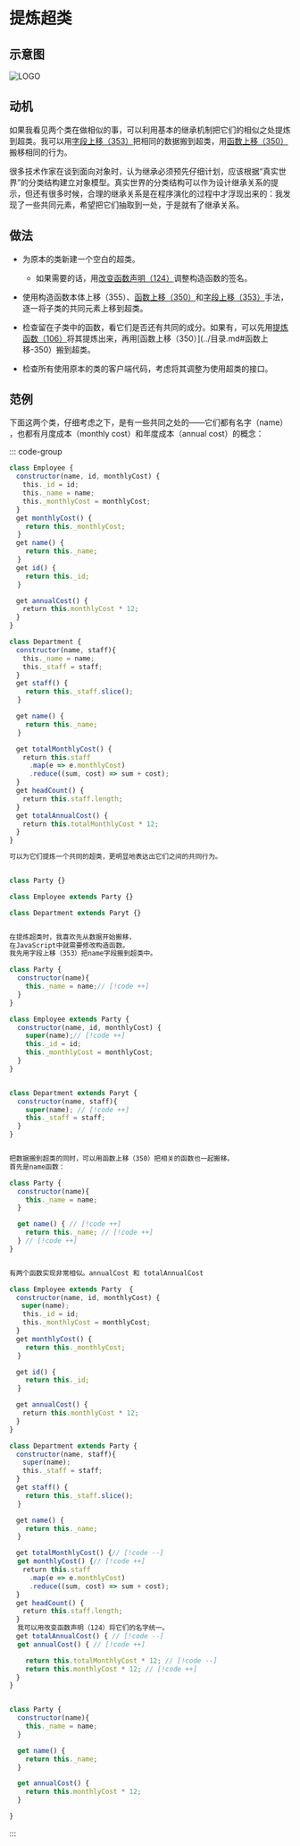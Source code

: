 
# 提炼超类



## 示意图

![LOGO](/public/image/refactoring/ExtractSuperclass.png)

## 动机

如果我看见两个类在做相似的事，可以利用基本的继承机制把它们的相似之处提炼到超类。我可以用[字段上移（353）](../目录.md#字段上移-353)把相同的数据搬到超类，用[函数上移（350）](../目录.md#函数上移-350)搬移相同的行为。

很多技术作家在谈到面向对象时，认为继承必须预先仔细计划，应该根据“真实世界”的分类结构建立对象模型。真实世界的分类结构可以作为设计继承关系的提示，但还有很多时候，合理的继承关系是在程序演化的过程中才浮现出来的：<sapn class="marker-text">我发现了一些共同元素，希望把它们抽取到一处，于是就有了继承关系。</sapn>




## 做法

- 为原本的类新建一个空白的超类。
  - 如果需要的话，用[改变函数声明（124）](../目录.md#改变函数声明-124)调整构造函数的签名。
- 使用构造函数本体上移（355）、[函数上移（350）](../目录.md#函数上移-350)和[字段上移（353）](../目录.md#字段上移-353)手法，逐一将子类的共同元素上移到超类。

- 检查留在子类中的函数，看它们是否还有共同的成分。如果有，可以先用[提炼函数（106）](../目录.md#提炼函数-106)将其提炼出来，再用[函数上移（350）](../目录.md#函数上移-350）搬到超类。

- 检查所有使用原本的类的客户端代码，考虑将其调整为使用超类的接口。


## 范例

下面这两个类，仔细考虑之下，是有一些共同之处的——它们都有名字（name）​，也都有月度成本（monthly cost）和年度成本（annual cost）的概念：


::: code-group

```js [源]
class Employee {
　constructor(name, id, monthlyCost) { 
　　this._id = id;
　　this._name = name; 
　　this._monthlyCost = monthlyCost;
　}
　get monthlyCost() {
    return this._monthlyCost;
  } 
　get name() {
    return this._name;
  }
　get id() {
    return this._id;
  }

　get annualCost() {
　　return this.monthlyCost * 12;
　}
}

class Department {
　constructor(name, staff){ 
　　this._name = name; 
　　this._staff = staff;
　}
　get staff() {
    return this._staff.slice();
  } 

　get name() {
    return this._name;
  }

　get totalMonthlyCost() { 
　　return this.staff
　　　.map(e => e.monthlyCost)
　　　.reduce((sum, cost) => sum + cost);
　}
　get headCount() {
　　return this.staff.length;
　}
　get totalAnnualCost() {
　　return this.totalMonthlyCost * 12;
　}
}

可以为它们提炼一个共同的超类，更明显地表达出它们之间的共同行为。
```

```js [空的超类]

class Party {}

class Employee extends Party {}

class Department extends Paryt {}

```

```js [搬移数据]

在提炼超类时，我喜欢先从数据开始搬移，
在JavaScript中就需要修改构造函数。
我先用字段上移（353）把name字段搬到超类中。

class Party {
  constructor(name){
    this._name = name;// [!code ++]
  }
}

class Employee extends Party {
  constructor(name, id, monthlyCost) { 
    super(name);// [!code ++]
    this._id = id;
    this._monthlyCost = monthlyCost;
  }
}


class Department extends Paryt {
  constructor(name, staff){ 
    super(name); // [!code ++]
    this._staff = staff;
  }
}


```

```js [搬移函数]

把数据搬到超类的同时，可以用函数上移（350）把相关的函数也一起搬移。
首先是name函数：

class Party {
  constructor(name){
    this._name = name;
  }

  get name() { // [!code ++]
    return this._name; // [!code ++]
  } // [!code ++]
}


```

```js [搬移相似函数]

有两个函数实现非常相似。annualCost 和 totalAnnualCost 

class Employee extends Party  {
　constructor(name, id, monthlyCost) { 
   super(name);
　　this._id = id;
　　this._monthlyCost = monthlyCost;
　}
　get monthlyCost() {
    return this._monthlyCost;
  } 

　get id() {
    return this._id;
  }

　get annualCost() {
　　return this.monthlyCost * 12;
　}
}

class Department extends Party {
　constructor(name, staff){ 
　　super(name);
　　this._staff = staff;
　}
　get staff() {
    return this._staff.slice();
  } 

　get name() {
    return this._name;
  }

　get totalMonthlyCost() {// [!code --]
  get monthlyCost() {// [!code ++]
　　return this.staff
　　　.map(e => e.monthlyCost)
　　　.reduce((sum, cost) => sum + cost);
　}
　get headCount() {
　　return this.staff.length;
　}
  我可以用改变函数声明（124）将它们的名字统一。
　get totalAnnualCost() { // [!code --]
  get annualCost() { // [!code ++]

    return this.totalMonthlyCost * 12; // [!code --]
    return this.monthlyCost * 12; // [!code ++]
　}
}
```

```js [搬移到超类]

class Party {
  constructor(name){
    this._name = name;
  }

  get name() {
    return this._name; 
  } 

  get annualCost() {
    return this.monthlyCost * 12;
  }

}


```

:::
